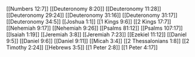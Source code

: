 [[Numbers 12:7]]
[[Deuteronomy 8:20]]
[[Deuteronomy 11:28]]
[[Deuteronomy 29:24]]
[[Deuteronomy 31:16]]
[[Deuteronomy 31:17]]
[[Deuteronomy 34:5]]
[[Joshua 1:1]]
[[1 Kings 9:6]]
[[2 Kings 17:7]]
[[Nehemiah 9:17]]
[[Nehemiah 9:26]]
[[Psalms 81:12]]
[[Psalms 107:17]]
[[Isaiah 1:19]]
[[Jeremiah 3:8]]
[[Jeremiah 7:23]]
[[Ezekiel 11:12]]
[[Daniel 9:5]]
[[Daniel 9:6]]
[[Daniel 9:11]]
[[Micah 3:4]]
[[2 Thessalonians 1:8]]
[[2 Timothy 2:24]]
[[Hebrews 3:5]]
[[1 Peter 2:8]]
[[1 Peter 4:17]]
